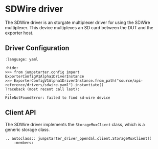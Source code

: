 # SDWire driver

The SDWire driver is an storgate multiplexer driver for using the SDWire
multiplexer. This device multiplexes an SD card between the DUT and the exporter
host.

## Driver Configuration

```{literalinclude} sdwire.yaml
:language: yaml
```

```{doctest}
:hide:
>>> from jumpstarter.config import ExporterConfigV1Alpha1DriverInstance
>>> ExporterConfigV1Alpha1DriverInstance.from_path("source/api-reference/drivers/sdwire.yaml").instantiate()
Traceback (most recent call last):
...
FileNotFoundError: failed to find sd-wire device
```

## Client API

The SDWire driver implements the `StorageMuxClient` class, which is a generic
storage class.

```{eval-rst}
.. autoclass:: jumpstarter_driver_opendal.client.StorageMuxClient()
    :members:
```
